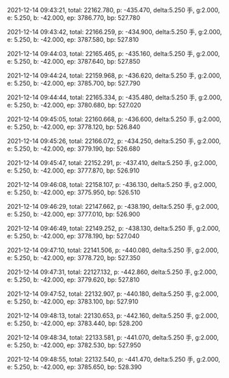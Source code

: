 2021-12-14 09:43:21, total: 22162.780, p: -435.470, delta:5.250 手, g:2.000, e: 5.250, b: -42.000, ep: 3786.770, bp: 527.780

2021-12-14 09:43:42, total: 22166.259, p: -434.900, delta:5.250 手, g:2.000, e: 5.250, b: -42.000, ep: 3787.580, bp: 527.810

2021-12-14 09:44:03, total: 22165.465, p: -435.160, delta:5.250 手, g:2.000, e: 5.250, b: -42.000, ep: 3787.640, bp: 527.850

2021-12-14 09:44:24, total: 22159.968, p: -436.620, delta:5.250 手, g:2.000, e: 5.250, b: -42.000, ep: 3785.700, bp: 527.790

2021-12-14 09:44:44, total: 22165.334, p: -435.480, delta:5.250 手, g:2.000, e: 5.250, b: -42.000, ep: 3780.680, bp: 527.020

2021-12-14 09:45:05, total: 22160.668, p: -436.600, delta:5.250 手, g:2.000, e: 5.250, b: -42.000, ep: 3778.120, bp: 526.840

2021-12-14 09:45:26, total: 22166.072, p: -434.250, delta:5.250 手, g:2.000, e: 5.250, b: -42.000, ep: 3779.190, bp: 526.680

2021-12-14 09:45:47, total: 22152.291, p: -437.410, delta:5.250 手, g:2.000, e: 5.250, b: -42.000, ep: 3777.870, bp: 526.910

2021-12-14 09:46:08, total: 22158.107, p: -436.130, delta:5.250 手, g:2.000, e: 5.250, b: -42.000, ep: 3775.950, bp: 526.510

2021-12-14 09:46:29, total: 22147.662, p: -438.190, delta:5.250 手, g:2.000, e: 5.250, b: -42.000, ep: 3777.010, bp: 526.900

2021-12-14 09:46:49, total: 22149.252, p: -438.130, delta:5.250 手, g:2.000, e: 5.250, b: -42.000, ep: 3778.190, bp: 527.040

2021-12-14 09:47:10, total: 22141.506, p: -440.080, delta:5.250 手, g:2.000, e: 5.250, b: -42.000, ep: 3778.720, bp: 527.350

2021-12-14 09:47:31, total: 22127.132, p: -442.860, delta:5.250 手, g:2.000, e: 5.250, b: -42.000, ep: 3779.620, bp: 527.810

2021-12-14 09:47:52, total: 22132.907, p: -440.180, delta:5.250 手, g:2.000, e: 5.250, b: -42.000, ep: 3783.100, bp: 527.910

2021-12-14 09:48:13, total: 22130.653, p: -442.160, delta:5.250 手, g:2.000, e: 5.250, b: -42.000, ep: 3783.440, bp: 528.200

2021-12-14 09:48:34, total: 22133.581, p: -441.070, delta:5.250 手, g:2.000, e: 5.250, b: -42.000, ep: 3782.530, bp: 527.950

2021-12-14 09:48:55, total: 22132.540, p: -441.470, delta:5.250 手, g:2.000, e: 5.250, b: -42.000, ep: 3785.650, bp: 528.390